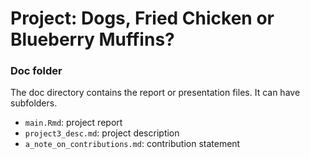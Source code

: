 # Project: Dogs, Fried Chicken or Blueberry Muffins? 

### Doc folder

The doc directory contains the report or presentation files. It can have subfolders.  

+ `main.Rmd`: project report
+ `project3_desc.md`: project description
+ `a_note_on_contributions.md`: contribution statement
